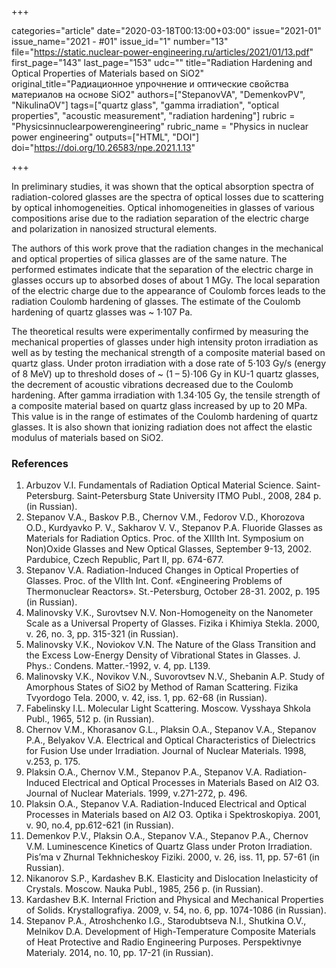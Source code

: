 +++

categories="article"
date="2020-03-18T00:13:00+03:00"
issue="2021-01"
issue_name="2021 - #01"
issue_id="1"
number="13"
file="https://static.nuclear-power-engineering.ru/articles/2021/01/13.pdf"
first_page="143"
last_page="153"
udc=""
title="Radiation Hardening and Optical Properties of Materials based on SiO2"
original_title="Радиационное упрочнение и оптические свойства материалов на основе SiO2"
authors=["StepanovVA", "DemenkovPV", "NikulinaOV"]
tags=["quartz glass", "gamma irradiation", "optical properties", "acoustic measurement", "radiation hardening"]
rubric = "Physicsinnuclearpowerengineering"
rubric_name = "Physics in nuclear power engineering"
outputs=["HTML", "DOI"]
doi="https://doi.org/10.26583/npe.2021.1.13"

+++

In preliminary studies, it was shown that the optical absorption spectra of radiation-colored glasses are the spectra of optical losses due to scattering by optical inhomogeneities. Optical inhomogeneities in glasses of various compositions arise due to the radiation separation of the electric charge and polarization in nanosized structural elements.

The authors of this work prove that the radiation changes in the mechanical and optical properties of silica glasses are of the same nature. The performed estimates indicate that the separation of the electric charge in glasses occurs up to absorbed doses of about 1 MGy. The local separation of the electric charge due to the appearance of Coulomb forces leads to the radiation Coulomb hardening of glasses. The estimate of the Coulomb hardening of quartz glasses was ~ 1⋅107 Pa.

The theoretical results were experimentally confirmed by measuring the mechanical properties of glasses under high intensity proton irradiation as well as by testing the mechanical strength of a composite material based on quartz glass. Under proton irradiation with a dose rate of 5⋅103 Gy/s (energy of 8 MeV) up to threshold doses of ~ (1 – 5)⋅106 Gy in KU-1 quartz glasses, the decrement of acoustic vibrations decreased due to the Coulomb hardening. After gamma irradiation with 1.34⋅105 Gy, the tensile strength of a composite material based on quartz glass increased by up to 20 MPa. This value is in the range of estimates of the Coulomb hardening of quartz glasses. It is also shown that ionizing radiation does not affect the elastic modulus of materials based on SiO2.

### References

1. Arbuzov V.I. Fundamentals of Radiation Optical Material Science. Saint-Petersburg. Saint-Petersburg State University ITMO Publ., 2008, 284 p. (in Russian).
2. Stepanov V.A., Baskov P.B., Chernov V.M., Fedorov V.D., Khorozova O.D., Kurdyavko P. V., Sakharov V. V., Stepanov P.A. Fluoride Glasses as Materials for Radiation Optics. Proc. of the XIIIth Int. Symposium on Non)Oxide Glasses and New Optical Glasses, September 9-13, 2002. Pardubice, Czech Republic, Part II, pp. 674-677.
3. Stepanov V.A. Radiation-Induced Changes in Optical Properties of Glasses. Proc. of the VIIth Int. Conf. «Engineering Problems of Thermonuclear Reactors». St.-Petersburg, October 28-31. 2002, p. 195 (in Russian).
4. Malinovsky V.K., Surovtsev N.V. Non-Homogeneity on the Nanometer Scale as a Universal Property of Glasses. Fizika i Khimiya Stekla. 2000, v. 26, no. 3, pp. 315-321 (in Russian).
5. Malinovsky V.K., Noviokov V.N. The Nature of the Glass Transition and the Excess Low-Energy Density of Vibrational States in Glasses. J. Phys.: Condens. Matter.-1992, v. 4, pp. L139.
6. Malinovsky V.K., Novikov V.N., Suvorovtsev N.V., Shebanin A.P. Study of Amorphous States of SiO2 by Method of Raman Scattering. Fizika Tvyordogo Tela. 2000, v. 42, iss. 1, pp. 62-68 (in Russian).
7. Fabelinsky I.L. Molecular Light Scattering. Moscow. Vysshaya Shkola Publ., 1965, 512 p. (in Russian).
8. Chernov V.M., Khorasanov G.L., Plaksin O.A., Stepanov V.A., Stepanov P.A., Belyakov V.A. Electrical and Optical Characteristics of Dielectrics for Fusion Use under Irradiation. Journal of Nuclear Materials. 1998, v.253, p. 175.
9. Plaksin O.A., Chernov V.M., Stepanov P.A., Stepanov V.A. Radiation-Induced Electrical and Optical Processes in Materials Based on Al2 O3. Journal of Nuclear Materials. 1999, v.271-272, p. 496.
10. Plaksin O.A., Stepanov V.A. Radiation-Induced Electrical and Optical Processes in Materials based on Al2 O3. Optika i Spektroskopiya. 2001, v. 90, no.4, pp.612-621 (in Russian).
11. Demenkov P.V., Plaksin O.A., Stepanov V.A., Stepanov P.A., Chernov V.M. Luminescence Kinetics of Quartz Glass under Proton Irradiation. Pis’ma v Zhurnal Tekhnicheskoy Fiziki. 2000, v. 26, iss. 11, pp. 57-61 (in Russian).
12. Nikanorov S.P., Kardashev B.K. Elasticity and Dislocation Inelasticity of Crystals. Moscow. Nauka Publ., 1985, 256 p. (in Russian).
13. Kardashev B.K. Internal Friction and Physical and Mechanical Properties of Solids. Krystallografiya. 2009, v. 54, no. 6, pp. 1074-1086 (in Russian).
14. Stepanov P.A., Atroshchenko I.G., Starodubtseva N.I., Shutkina O.V., Melnikov D.A. Development of High-Temperature Composite Materials of Heat Protective and Radio Engineering Purposes. Perspektivnye Materialy. 2014, no. 10, pp. 17-21 (in Russian).